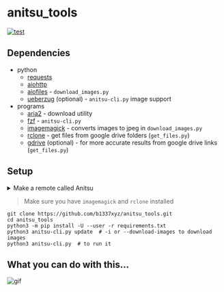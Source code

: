 # anitsu_tools
[![test](https://github.com/b1337xyz/anitsu_tools/actions/workflows/flake8.yml/badge.svg)](https://github.com/b1337xyz/anitsu_tools/actions/workflows/flake8.yml)

## Dependencies

- python
    - [requests](https://requests.readthedocs.io/en/latest/)
    - [aiohttp](https://github.com/aio-libs/aiohttp)
    - [aiofiles](https://github.com/Tinche/aiofiles) - `download_images.py`
    - [ueberzug](https://github.com/b1337xyz/ueberzug) (optional) - `anitsu-cli.py` image support
- programs
    - [aria2](https://aria2.github.io/) - download utility
    - [fzf](https://github.com/junegunn/fzf) - `anitsu-cli.py`
    - [imagemagick](https://github.com/ImageMagick/ImageMagick) - converts images to jpeg in `download_images.py`
    - [rclone](https://rclone.org) - get files from google drive folders (`get_files.py`)
    - [gdrive](https://github.com/prasmussen/gdrive) (optional) - for more accurate results from google drive links (`get_files.py`)

## Setup

<details>
    <summary>Make a remote called Anitsu</summary>

```
rclone config
```

```
n) New remote
r) Rename remote
c) Copy remote
s) Set configuration password
q) Quit config
n/r/c/s/q> n
name> Anitsu
Type of storage to configure.
Choose a number from below, or type in your own value
[snip]
XX / Google Drive
   \ "drive"
[snip]
Storage> drive
Google Application Client Id - leave blank normally.
client_id>
Google Application Client Secret - leave blank normally.
client_secret>
Scope that rclone should use when requesting access from drive.
Choose a number from below, or type in your own value
 1 / Full access all files, excluding Application Data Folder.
   \ "drive"
 2 / Read-only access to file metadata and file contents.
   \ "drive.readonly"
   / Access to files created by rclone only.
 3 | These are visible in the drive website.
   | File authorization is revoked when the user deauthorizes the app.
   \ "drive.file"
   / Allows read and write access to the Application Data folder.
 4 | This is not visible in the drive website.
   \ "drive.appfolder"
   / Allows read-only access to file metadata but
 5 | does not allow any access to read or download file content.
   \ "drive.metadata.readonly"
scope> 1
Service Account Credentials JSON file path - needed only if you want use SA instead of interactive login.
service_account_file>
Remote config
Use web browser to automatically authenticate rclone with remote?
 * Say Y if the machine running rclone has a web browser you can use
 * Say N if running rclone on a (remote) machine without web browser access
If not sure try Y. If Y failed, try N.
y) Yes
n) No
y/n> y
If your browser doesn't open automatically go to the following link: http://127.0.0.1:53682/auth
Log in and authorize rclone for access
Waiting for code...
Got code
Configure this as a Shared Drive (Team Drive)?
y) Yes
n) No
y/n> n
--------------------
[remote]
client_id = 
client_secret = 
scope = drive
root_folder_id = 
service_account_file =
token = {"access_token":"XXX","token_type":"Bearer","refresh_token":"XXX","expiry":"2014-03-16T13:57:58.955387075Z"}
--------------------
y) Yes this is OK
e) Edit this remote
d) Delete this remote
y/e/d> y
```

Recommended: [Making your own client_id](https://rclone.org/drive/#making-your-own-client-id)
</details>

> Make sure you have `imagemagick` and `rclone` installed
```
git clone https://github.com/b1337xyz/anitsu_tools.git
cd anitsu_tools
python3 -m pip install -U --user -r requirements.txt
python3 anitsu-cli.py update  # -i or --download-images to download images
python3 anitsu-cli.py  # to run it
```


## What you can do with this...
![gif](assets/demo.gif)
